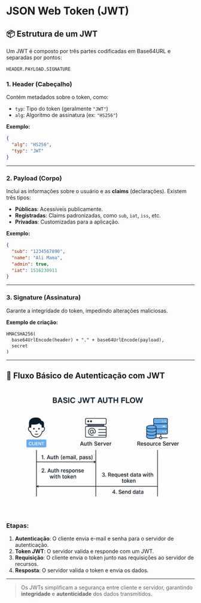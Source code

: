 # JSON Web Token (JWT)

## 📦 Estrutura de um JWT

Um JWT é composto por três partes codificadas em Base64URL e separadas por pontos:

```
HEADER.PAYLOAD.SIGNATURE
```

### 1. **Header (Cabeçalho)**
Contém metadados sobre o token, como:
- `typ`: Tipo do token (geralmente `"JWT"`)
- `alg`: Algoritmo de assinatura (ex: `"HS256"`)

**Exemplo:**
```json
{
  "alg": "HS256",
  "typ": "JWT"
}
```

---

### 2. **Payload (Corpo)**
Inclui as informações sobre o usuário e as **claims** (declarações). Existem três tipos:

- **Públicas**: Acessíveis publicamente.
- **Registradas**: Claims padronizadas, como `sub`, `iat`, `iss`, etc.
- **Privadas**: Customizadas para a aplicação.

**Exemplo:**
```json
{
  "sub": "1234567890",
  "name": "Ali Mama",
  "admin": true,
  "iat": 1516230911
}
```

---

### 3. **Signature (Assinatura)**
Garante a integridade do token, impedindo alterações maliciosas.

**Exemplo de criação:**
```
HMACSHA256(
  base64UrlEncode(header) + "." + base64UrlEncode(payload),
  secret
)
```

---

## 🔐 Fluxo Básico de Autenticação com JWT

![Fluxo de Autenticação JWT](../../static/img/jwt-fluxo.png)

### Etapas:
1. **Autenticação**: O cliente envia e-mail e senha para o servidor de autenticação.
2. **Token JWT**: O servidor valida e responde com um JWT.
3. **Requisição**: O cliente envia o token junto nas requisições ao servidor de recursos.
4. **Resposta**: O servidor valida o token e envia os dados.

---

> Os JWTs simplificam a segurança entre cliente e servidor, garantindo **integridade** e **autenticidade** dos dados transmitidos.